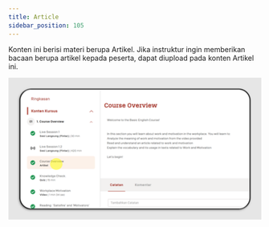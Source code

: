 ```yaml
---
title: Article
sidebar_position: 105
---
```

Konten ini berisi materi berupa Artikel. Jika instruktur ingin memberikan bacaan berupa artikel kepada peserta, dapat diupload pada konten Artikel ini.

![](/img/slide2.png)

